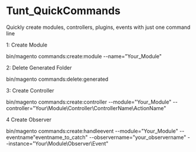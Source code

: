 # Tunt_QuickCommands
Quickly create modules, controllers, plugins, events with just one command line

1: Create Module

bin/magento commands:create:module --name="Your_Module"

2: Delete Generated Folder

bin/magento commands:delete:generated

3: Create Controller 

bin/magento commands:create:controller --module="Your_Module" --controller="Your\Module\Controller\ControllerName\ActionName"

4 Create Observer

bin/magento commands:create:handleevent --module="Your_Module" --eventname"eventname_to_catch" --observername="your_observername" --instance="Your\Module\Observer\Event"
